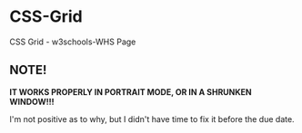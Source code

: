 # CSS-Grid
CSS Grid - w3schools-WHS Page

## NOTE!
**IT WORKS PROPERLY IN PORTRAIT MODE, OR IN A SHRUNKEN WINDOW!!!**

I'm not positive as to why, but I didn't have time to fix it before the due date.
